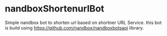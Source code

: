 # nandboxShortenurlBot
Simple nandbox bot to shorten url based on shortner URL Service. this bot is build using https://github.com/nandbox/nandboxbotsapi library.

